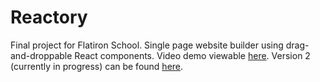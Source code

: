 # Reactory
Final project for Flatiron School. Single page website builder using drag-and-droppable React components. Video demo viewable <a href="https://www.youtube.com/watch?v=VmIQeYBJmB4">here</a>. Version 2 (currently in progress) can be found <a href="https://github.com/bradcart/Reactory-v2">here</a>.
